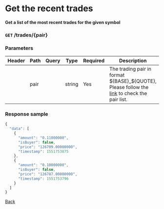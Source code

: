 # Get the recent trades

#### Get a list of the most recent trades for the given symbol

### `GET` /trades/{pair}

### Parameters

| Header | Path | Query | Type   | Required | Description                                                                                                                 | Default | Range | Example  |
| ------ | ---- | ----- | ------ | -------- | --------------------------------------------------------------------------------------------------------------------------- | ------- | ----- | -------- |
|        | pair |       | string | Yes      | The trading pair in format ${BASE}_${QUOTE}, Please follow the [link](https://www.bitopro.com/fees) to check the pair list. |         |       | bito_eth |

### Response sample

```js
{
  "data": [
    {
      "amount": "0.11000000",
      "isBuyer": false,
      "price": "126709.00000000",
      "timestamp": 1551753875
    },
    {
      "amount": "0.10000000",
      "isBuyer": false,
      "price": "126787.00000000",
      "timestamp": 1551753796
    }
  ]
}
```

[Back](../rest.md)